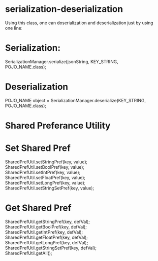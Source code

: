 # serialization-deserialization

Using this class, one can doserialization and deserialization just by using one line:

# Serialization:
SerializationManager.serialize(jsonString, KEY_STRING, POJO_NAME.class);
  
# Deserialization
POJO_NAME object = SerializationManager.deserialize(KEY_STRING, POJO_NAME.class);


# Shared Preferance Utility


# Set Shared Pref

SharedPrefUtil.setStringPref(key, value);</BR>
SharedPrefUtil.setBoolPref(key, value);</BR>
SharedPrefUtil.setIntPref(key, value);</BR>
SharedPrefUtil.setFloatPref(key, value);</BR>
SharedPrefUtil.setLongPref(key, value);</BR>
SharedPrefUtil.setStringSetPref(key, value);</BR>

# Get Shared Pref

SharedPrefUtil.getStringPref(key, defVal);</BR>
SharedPrefUtil.getBoolPref(key, defVal);</BR>
SharedPrefUtil.getIntPref(key, defVal);</BR>
SharedPrefUtil.getFloatPref(key, defVal);</BR>
SharedPrefUtil.getLongPref(key, defVal);</BR>
SharedPrefUtil.getStringSetPref(key, defVal);</BR>
SharedPrefUtil.getAll();</BR>
